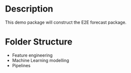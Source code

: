 # Description

This demo package will construct the E2E forecast package.

# Folder Structure

- Feature engineering
- Machine Learning modelling
- Pipelines
